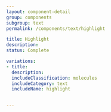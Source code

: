 ```yaml
---
layout: component-detail
group: components
subgroup: text
permalink: /components/text/highlight

title: Highlight
description:
status: Complete

variations:
- title:
  description:
  includeClassification: molecules
  includeCategory: text
  includeName: highlight


---
```

